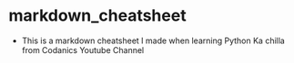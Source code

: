# markdown_cheatsheet
- This is a markdown cheatsheet I made when learning Python Ka chilla from Codanics Youtube Channel
